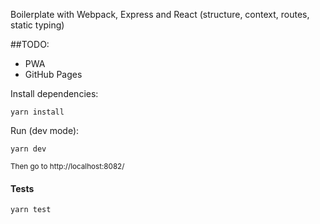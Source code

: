 Boilerplate with Webpack, Express and React (structure, context, routes, static typing)

##TODO:
* PWA
* GitHub Pages

Install dependencies:
```
yarn install
```
Run (dev mode):
```
yarn dev
```
<sup>Then go to http://localhost:8082/</sup>

#### Tests
```
yarn test
```